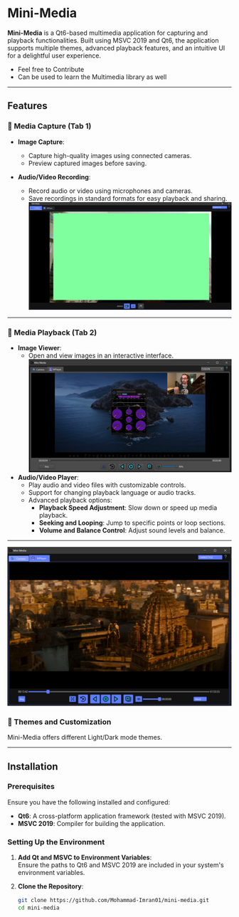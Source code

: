 # Mini-Media

**Mini-Media** is a Qt6-based multimedia application for capturing and playback functionalities. Built using MSVC 2019 and Qt6, the application supports multiple themes, advanced playback features, and an intuitive UI for a delightful user experience.


- Feel free to Contribute
- Can be used to learn the Multimedia library as well
---

## Features

### 📸 Media Capture (Tab 1)
- **Image Capture**:  
  - Capture high-quality images using connected cameras.  
  - Preview captured images before saving.  

- **Audio/Video Recording**:  
  - Record audio or video using microphones and cameras.  
  - Save recordings in standard formats for easy playback and sharing.  
![Capture/Record](./demo/cameraInAction.png)

---

### 🎥 Media Playback (Tab 2)
- **Image Viewer**:  
  - Open and view images in an interactive interface.  
![Play](./demo/playVideoDarkMode.png)
- **Audio/Video Player**:  
  - Play audio and video files with customizable controls.  
  - Support for changing playback language or audio tracks.  
  - Advanced playback options:  
    - **Playback Speed Adjustment**: Slow down or speed up media playback.  
    - **Seeking and Looping**: Jump to specific points or loop sections.  
    - **Volume and Balance Control**: Adjust sound levels and balance.

---
![Play](./demo/AnotherThemeVideo.png)
### 🎨 Themes and Customization
Mini-Media offers different Light/Dark mode themes. 

---

## Installation

### Prerequisites
Ensure you have the following installed and configured:
- **Qt6**: A cross-platform application framework (tested with MSVC 2019).  
- **MSVC 2019**: Compiler for building the application.  

### Setting Up the Environment
1. **Add Qt and MSVC to Environment Variables**:  
   Ensure the paths to Qt6 and MSVC 2019 are included in your system's environment variables.

2. **Clone the Repository**:
   ```bash
   git clone https://github.com/Mohammad-Imran01/mini-media.git
   cd mini-media
